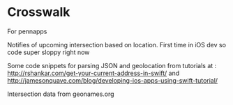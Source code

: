 # Crosswalk
For pennapps

Notifies of upcoming intersection based on location. First time in iOS dev so code super sloppy right now

Some code snippets for parsing JSON and geolocation from tutorials at : http://rshankar.com/get-your-current-address-in-swift/ and http://jamesonquave.com/blog/developing-ios-apps-using-swift-tutorial/

Intersection data from geonames.org
